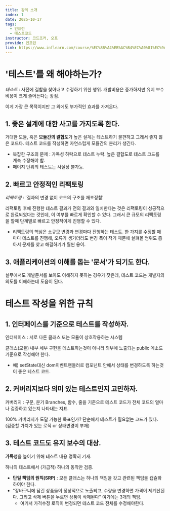```yaml
---
title: 강의 소개
index: 1
date: 2025-10-17
tags:
  - 인프런
  - 테스트코드
instructor: 코드조커, 오프
provide: 인프런
link: https://www.inflearn.com/course/%EC%8B%A4%EB%AC%B4%EC%A0%81%EC%9A%A9-%ED%94%84%EB%9F%B0%ED%8A%B8%EC%97%94%EB%93%9C-%ED%85%8C%EC%8A%A4%ED%8A%B8-1%EB%B6%80
---
```

# '테스트'를 왜 해야하는가?

*테스트* : 사전에 결함을 찾아내고 수정하기 위한 행위.
개발비용은 증가하지만 유지 보수 비용이 크게 줄어든다는 장점.

이게 가장 큰 목적이지만 그 외에도 부가적인 효과를 가져온다.

## 1. **좋은 설계**에 대한 사고를 가지도록 한다.

거대한 모듈, 혹은 **모듈간의 결합도**가 높은 설계는 테스트하기 불편하고 그래서 좋지 않은 코드다. 테스트 코드를 작성하면 자연스럽게 모듈간의 분리가 생긴다.
- 복잡한 구조의 문제 : 가독성 하락으로 테스트 누락. 높은 결합도로 테스트 코드를 계속 수정해야 함.
- 페이지 단위의 테스트는 사실상 불가능.

## 2. 빠르고 안정적인 **리팩토링**

*리팩토링* : '결과의 변경 없이 코드의 구조를 재조정함'

리팩토링 후에 진행한 테스트 결과가 전의 결과와 일치한다는 것은 리팩토링이 성공적으로 완료되었다는 것인데, 이 여부를 빠르게 확인할 수 있다. 그래서 큰 규모의 리팩토링을 할때 단계별로 빠르고 안정적이게 진행할 수 있다.
- 리팩토링의 핵심은 소규모 변경과 변경마다 진행하는 테스트. 한 가지를 수정할 때마다 테스트를 진행해, 오류가 생기더라도 변경 폭이 작기 때문에 살펴볼 범위도 좁아서 문제를 찾고 해결하기가 훨씬 용이.


## 3. **애플리케이션의 이해**를 돕는 '문서'가 되기도 한다.

실무에서도 개발문서를 보아도 이해하지 못하는 경우가 잦은데, 테스트 코드는 개발자의 의도를 이해하는데 도움이 된다.


# 테스트 작성을 위한 규칙

## 1. **인터페이스**를 기준으로 테스트를 작성하자.

인터페이스 : 서로 다른 클래스 또는 모듈이 상호작용하는 시스템 

클래스(모듈) 내부 세부 구현을 테스트하는것이 아니라 외부에 노출되는 public 메소드 기준으로 작성해야 한다.
- 예) setState대신 dom이벤트핸들러로 컴포넌트 안에서 상태를 변경하도록 하는것이 좋은 테스트 코드.

## 2. **커버리지**보다 의미 있는 테스트인지 고민하자.

커버리지 : 구문, 분기 Branches, 함수, 줄을 기준으로 테스트 코드가 전체 코드의 얼마나 검증하고 있는지 나타내는 지표.

100% 커버리지가 도달 가능한 목표인가?
단순해서 테스트가 필요없는 코드가 있다. (검증할 가치가 있는 로직 or 상태변경이 부재)

## 3. 테스트 코드도 **유지 보수**의 대상.

**가독성**을 높이기 위해 테스트 내용 명확히 기재.

하나의 테스트에서 (가급적) 하나의 동작만 검증.
- **단일 책임의 원칙(SRP)** : 모든 클래스는 하나의 책임을 갖고 관련된 책임을 캡슐화하여야 한다.
- "장바구니에 담긴 상품들이 정상적으로 노출되고, 수량을 변경하면 가격이 제계산된다. 그리고 삭제 버튼을 누르면 상품이 삭제된다" 여기에는 3개의 책임.
    - 여기서 가격수정 로직이 변경되면 테스트 코드 전체를 수정해야한다.

